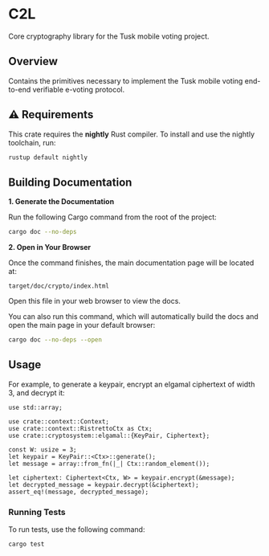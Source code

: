 # C2L

Core cryptography library for the Tusk mobile voting project.

## Overview

Contains the primitives necessary to implement the Tusk mobile voting end-to-end verifiable e-voting protocol.

## ⚠️ Requirements

This crate requires the **nightly** Rust compiler. To install and use the nightly toolchain, run:
```bash
rustup default nightly
```

## Building Documentation

**1. Generate the Documentation**

Run the following Cargo command from the root of the project:

```bash
cargo doc --no-deps
```

**2. Open in Your Browser**

Once the command finishes, the main documentation page will be located at:

```code
target/doc/crypto/index.html
```

Open this file in your web browser to view the docs.

You can also run this command, which will automatically build the docs and open the main page in your default browser:

```bash
cargo doc --no-deps --open
```

## Usage

For example, to generate a keypair, encrypt an elgamal ciphertext of width 3, and decrypt it:

```rust,ignore
use std::array;

use crate::context::Context;
use crate::context::RistrettoCtx as Ctx;
use crate::cryptosystem::elgamal::{KeyPair, Ciphertext};

const W: usize = 3;
let keypair = KeyPair::<Ctx>::generate();
let message = array::from_fn(|_| Ctx::random_element());

let ciphertext: Ciphertext<Ctx, W> = keypair.encrypt(&message);
let decrypted_message = keypair.decrypt(&ciphertext);
assert_eq!(message, decrypted_message);
```

### Running Tests

To run tests, use the following command:

```bash
cargo test
```